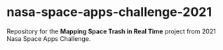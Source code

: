 # nasa-space-apps-challenge-2021
Repository for the **Mapping Space Trash in Real Time** project from 2021 Nasa Space Apps Challenge.
